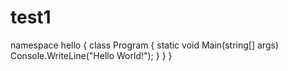# test1
namespace hello
{
class Program
{
static void Main(string[] args)
Console.WriteLine("Hello World!");
}
}
}
